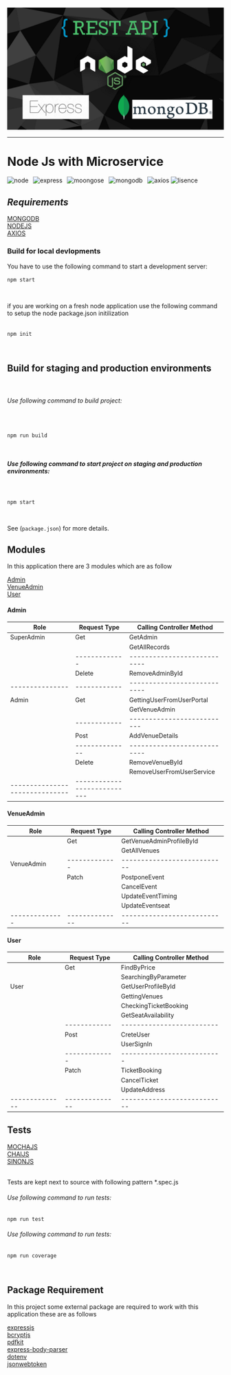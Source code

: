![mongo](./images/mongo.png 'mongo') 
<br/>
<hr/>

# Node Js with Microservice 

![node](https://img.shields.io/badge/v16.13.2-node-green 'node') &ensp;![express](https://img.shields.io/badge/4.18.1-express-lightgrey 'express') &ensp;![moongose](https://img.shields.io/badge/6.3.4-mongoose-red 'mongoose') &ensp;![mongodb](https://img.shields.io/badge/4.2-mongodb-brightgreen 'mongodb') &ensp;![axios](https://img.shields.io/badge/0.27.2-axios-red 'axios')
![lisence](https://img.shields.io/badge/mit-lisence-yellow 'lisence')<br/>

## _Requirements_ <br />
[MONGODB](https://www.mongodb.com/cloud/atlas "mongodb")  <br/>
[NODEJS](https://nodejs.org "nodejs")  <br/>
[AXIOS](https://axios-http.com 'axios')  <br/>

### Build for local devlopments <br/>

You have to use the following command to start a development server:

```
npm start
```
<br/>

if you are working on a fresh node application use the following command to setup the node package.json initilization <br/>
<br/>

```
npm init
```
<br/>

## Build for staging and production environments
<br/>


###### Use following command to build project:
<br/>

```
npm run build
```

<br/>


##### Use following command to start project on staging and production environments:
<br/>

```
npm start
```

<br/>

See (`package.json`) for more details. <br/>

## Modules

In this application there are 3 modules which are as follow

[Admin](https://github.com/ShHimanshu9258/book_my_show/blob/master/admin/src/routes/admin-routes.js 'admin') <br/>
[VenueAdmin](https://github.com/ShHimanshu9258/book_my_show/blob/master/admin/src/routes/venue-routes.js 'venue')<br>
[User](https://github.com/ShHimanshu9258/book_my_show/tree/master/user 'user')

#### Admin

|   Role        | Request Type | Calling Controller Method |
| --------------| ------------ | ------------------------- |
|  SuperAdmin   | Get          | GetAdmin                  |
|               |              | GetAllRecords             |
|               | -------------|---------------------------|
|               |  Delete      | RemoveAdminById           |
|---------------| ------------ |---------------------------|
| Admin         | Get          | GettingUserFromUserPortal |
|               |              | GetVenueAdmin             |
|               | ------------ | --------------------------|
|               | Post         | AddVenueDetails           |
|               |--------------|---------------------------|
|               | Delete       | RemoveVenueById           |
|               |              | RemoveUserFromUserService |
|------------------------------|---------------------------|

#### VenueAdmin

|   Role        | Request Type | Calling Controller Method |
| --------------| ------------ | ------------------------- |
|               | Get          | GetVenueAdminProfileById  |
|               |              | GetAllVenues              |
| VenueAdmin    | -------------|---------------------------|        
|               | Patch        | PostponeEvent             |
|               |              | CancelEvent               | 
|               |              | UpdateEventTiming         |
|               |              | UpdateEventseat           |
|-------------- |--------------|---------------------------|

#### User
|   Role        | Request Type | Calling Controller Method |
| --------------| ------------ | ------------------------- |
|               | Get          | FindByPrice               |
|               |              | SearchingByParameter      |
|   User        |              | GetUserProfileById        |        
|               |              | GettingVenues             |
|               |              | CheckingTicketBooking     | 
|               |              | GetSeatAvailability       |
|               | ------------ | ------------------------- |
|               | Post         | CreteUser                 |
|               |              | UserSignIn                |
|               |------------- |-------------------------- |
|               | Patch        | TicketBooking             |
|               |              | CancelTicket              |
|               |              | UpdateAddress             |
|-------------- |--------------|---------------------------|


## Tests <br/>

[MOCHAJS](https://mochajs.org/ 'mocha') <br/>
[CHAIJS](https://chaijs.org/ 'chai')<br/>
[SINONJS](https://sinonjs.org/ 'sinon')<br/>
<br/>

Tests are kept next to source with following pattern *.spec.js
<br/>

###### Use following command to run tests: <br/>
```
npm run test
```

###### Use following command to run tests: <br/>
```
npm run coverage
```
<br/>

## Package Requirement <br/>

In this project some external package are required to work with this application these are as follows
<br/>

[expressjs](https://expressjs.com 'expressjs')<br/>
[bcryptjs](https://www.npmjs.com/package/bcryptjs 'bcryptjs')<br/>
[pdfkit](https://www.npmjs.com/package/pdfkit-es 'pdfkit')<br/>
[express-body-parser](https://expressjs.com/en/resources/middleware/body-parser.html 'express-body-parser')<br/>
[dotenv](https://www.npmjs.com/package/dotenv 'dotenv')<br/>
[jsonwebtoken](https://www.npmjs.com/package/jsonwebtoken 'jsonwebtoken')<br/>




